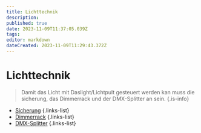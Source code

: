 ```yaml
---
title: Lichttechnik
description: 
published: true
date: 2023-11-09T11:37:05.039Z
tags: 
editor: markdown
dateCreated: 2023-11-09T11:29:43.372Z
---
```


# Lichttechnik
>  Damit das Licht mit Daslight/Lichtpult gesteuert werden kan muss die sicherung, das Dimmerrack und der DMX-Splitter an sein.
{.is-info}
- [Sicherung](/aula/lichttechnik_aula/sicherung)
{.links-list}
- [Dimmerrack](/aula/lichttechnik_aula/dimmerrack)
{.links-list}
- [DMX-Splitter](/aula/lichttechnik_aula/dmx-splitter)
{.links-list}